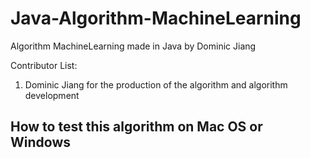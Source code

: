 # Java-Algorithm-MachineLearning
Algorithm MachineLearning made in Java by Dominic Jiang

Contributor List:

1. Dominic Jiang for the production of the algorithm and algorithm development

## How to test this algorithm on Mac OS or Windows
